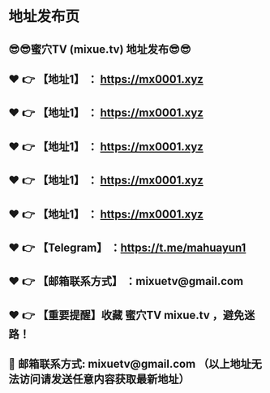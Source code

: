 <h1>地址发布页</h1>
<h2>😎😎蜜穴TV (mixue.tv) 地址发布😎😎 </h2>
<h2>❤️ 👉 【地址1】 ： <a href="https://mx0001.top">https://mx0001.xyz</a> </h2>
<h2>❤️ 👉 【地址1】 ： <a href="https://mx0001.top">https://mx0001.xyz</a> </h2>
<h2>❤️ 👉 【地址1】 ： <a href="https://mx0001.top">https://mx0001.xyz</a> </h2>
<h2>❤️ 👉 【地址1】 ： <a href="https://mx0001.top">https://mx0001.xyz</a> </h2>
<h2>❤️ 👉 【地址1】 ： <a href="https://mx0001.top">https://mx0001.xyz</a> </h2>
<h2>❤️ 👉 【Telegram】 ：<a href="https://t.me/mahuayun1">https://t.me/mahuayun1</a> </h2>
<h2>❤️ 👉 【邮箱联系方式】 ：mixuetv@gmail.com </h2>
<h2>❤️ 👉 【重要提醒】收藏 蜜穴TV mixue.tv ，避免迷路！</h2>
<h2>📧 邮箱联系方式: mixuetv@gmail.com （以上地址无法访问请发送任意内容获取最新地址）</h2>
